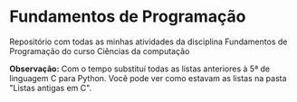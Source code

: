 # Fundamentos de Programação
 Repositório com todas as minhas atividades da disciplina Fundamentos de Programação do curso Ciências da computação

**Observação:**
Com o tempo substituí todas as listas anteriores à 5ª de linguagem C para Python.
Você pode ver como estavam as listas na pasta "Listas antigas em C".
